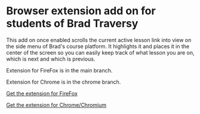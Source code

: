 # Browser extension add on for students of Brad Traversy

This add on once enabled scrolls the current active lesson link into view on the
side menu of Brad's course platform.
It highlights it and places it in the center of the screen so you can easily
keep track of what lesson you are on, which is next and which is previous.

Extension for FireFox is in the main branch.

Extension for Chrome is in the chrome branch.

[Get the extension for FireFox](https://addons.mozilla.org/en-US/firefox/addon/traversy-scroll-active-lesson/)

[Get the extension for Chrome/Chromium](https://chrome.google.com/webstore/detail/nmddkphngjlkifpobgpcbfbmfmfpimam)
